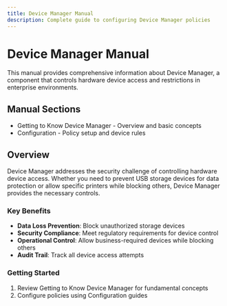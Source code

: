 ```yaml
---
title: Device Manager Manual
description: Complete guide to configuring Device Manager policies
---
```


# Device Manager Manual

This manual provides comprehensive information about Device Manager, a component that controls hardware device access and restrictions in enterprise environments.

## Manual Sections

- Getting to Know Device Manager - Overview and basic concepts
- Configuration - Policy setup and device rules

## Overview

Device Manager addresses the security challenge of controlling hardware device access. Whether you need to prevent USB storage devices for data protection or allow specific printers while blocking others, Device Manager provides the necessary controls.

### Key Benefits

- **Data Loss Prevention**: Block unauthorized storage devices
- **Security Compliance**: Meet regulatory requirements for device control
- **Operational Control**: Allow business-required devices while blocking others
- **Audit Trail**: Track all device access attempts

### Getting Started

1. Review Getting to Know Device Manager for fundamental concepts
2. Configure policies using Configuration guides
